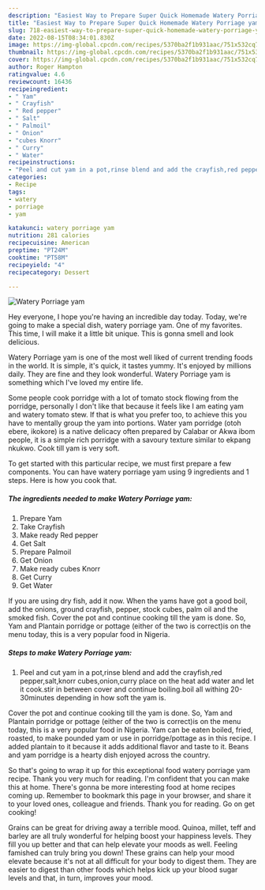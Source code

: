 ```yaml
---
description: "Easiest Way to Prepare Super Quick Homemade Watery Porriage yam"
title: "Easiest Way to Prepare Super Quick Homemade Watery Porriage yam"
slug: 718-easiest-way-to-prepare-super-quick-homemade-watery-porriage-yam
date: 2022-08-15T08:34:01.830Z
image: https://img-global.cpcdn.com/recipes/5370ba2f1b931aac/751x532cq70/watery-porriage-yam-recipe-main-photo.jpg
thumbnail: https://img-global.cpcdn.com/recipes/5370ba2f1b931aac/751x532cq70/watery-porriage-yam-recipe-main-photo.jpg
cover: https://img-global.cpcdn.com/recipes/5370ba2f1b931aac/751x532cq70/watery-porriage-yam-recipe-main-photo.jpg
author: Roger Hampton
ratingvalue: 4.6
reviewcount: 16436
recipeingredient:
- " Yam"
- " Crayfish"
- " Red pepper"
- " Salt"
- " Palmoil"
- " Onion"
- "cubes Knorr"
- " Curry"
- " Water"
recipeinstructions:
- "Peel and cut yam in a pot,rinse blend and add the crayfish,red pepper,salt,knorr cubes,onion,curry place on the heat add water and let it cook.stir in between cover and continue boiling.boil all withing 20-30minutes depending in how soft the yam is."
categories:
- Recipe
tags:
- watery
- porriage
- yam

katakunci: watery porriage yam 
nutrition: 281 calories
recipecuisine: American
preptime: "PT24M"
cooktime: "PT58M"
recipeyield: "4"
recipecategory: Dessert

---
```



![Watery Porriage yam](https://img-global.cpcdn.com/recipes/5370ba2f1b931aac/751x532cq70/watery-porriage-yam-recipe-main-photo.jpg)

Hey everyone, I hope you're having an incredible day today. Today, we're going to make a special dish, watery porriage yam. One of my favorites. This time, I will make it a little bit unique. This is gonna smell and look delicious.

Watery Porriage yam is one of the most well liked of current trending foods in the world. It is simple, it's quick, it tastes yummy. It's enjoyed by millions daily. They are fine and they look wonderful. Watery Porriage yam is something which I've loved my entire life.

Some people cook porridge with a lot of tomato stock flowing from the porridge, personally I don&#39;t like that because it feels like I am eating yam and watery tomato stew. If that is what you prefer too, to achieve this you have to mentally group the yam into portions. Water yam porridge (otoh ebere, ikokore) is a native delicacy often prepared by Calabar or Akwa ibom people, it is a simple rich porridge with a savoury texture similar to ekpang nkukwo. Cook till yam is very soft.


To get started with this particular recipe, we must first prepare a few components. You can have watery porriage yam using 9 ingredients and 1 steps. Here is how you cook that.

<!--inarticleads1-->

##### The ingredients needed to make Watery Porriage yam:

1. Prepare  Yam
1. Take  Crayfish
1. Make ready  Red pepper
1. Get  Salt
1. Prepare  Palmoil
1. Get  Onion
1. Make ready cubes Knorr
1. Get  Curry
1. Get  Water


If you are using dry fish, add it now. When the yams have got a good boil, add the onions, ground crayfish, pepper, stock cubes, palm oil and the smoked fish. Cover the pot and continue cooking till the yam is done. So, Yam and Plantain porridge or pottage (either of the two is correct)is on the menu today, this is a very popular food in Nigeria. 

<!--inarticleads2-->

##### Steps to make Watery Porriage yam:

1. Peel and cut yam in a pot,rinse blend and add the crayfish,red pepper,salt,knorr cubes,onion,curry place on the heat add water and let it cook.stir in between cover and continue boiling.boil all withing 20-30minutes depending in how soft the yam is.


Cover the pot and continue cooking till the yam is done. So, Yam and Plantain porridge or pottage (either of the two is correct)is on the menu today, this is a very popular food in Nigeria. Yam can be eaten boiled, fried, roasted, to make pounded yam or use in porridge/pottage as in this recipe. I added plantain to it because it adds additional flavor and taste to it. Beans and yam porridge is a hearty dish enjoyed across the country. 

So that's going to wrap it up for this exceptional food watery porriage yam recipe. Thank you very much for reading. I'm confident that you can make this at home. There's gonna be more interesting food at home recipes coming up. Remember to bookmark this page in your browser, and share it to your loved ones, colleague and friends. Thank you for reading. Go on get cooking!

Grains can be great for driving away a terrible mood. Quinoa, millet, teff and barley are all truly wonderful for helping boost your happiness levels. They fill you up better and that can help elevate your moods as well. Feeling famished can truly bring you down! These grains can help your mood elevate because it's not at all difficult for your body to digest them. They are easier to digest than other foods which helps kick up your blood sugar levels and that, in turn, improves your mood.
